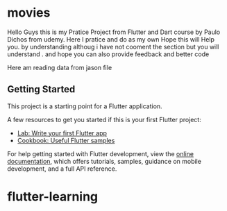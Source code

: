# movies

Hello Guys this is my Pratice Project from Flutter and Dart course by Paulo Dichos from udemy.
Here I pratice and do as my own Hope this will Help you. by understanding althoug i have not cooment the section but you will understand .
and hope you can also provide feedback and better code 

Here am reading data from jason file 

## Getting Started

This project is a starting point for a Flutter application.

A few resources to get you started if this is your first Flutter project:

- [Lab: Write your first Flutter app](https://docs.flutter.dev/get-started/codelab)
- [Cookbook: Useful Flutter samples](https://docs.flutter.dev/cookbook)

For help getting started with Flutter development, view the
[online documentation](https://docs.flutter.dev/), which offers tutorials,
samples, guidance on mobile development, and a full API reference.
# flutter-learning
